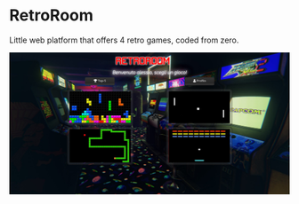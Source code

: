 # RetroRoom
Little web platform that offers 4 retro games, coded from zero.

![alt Homepage RetroRoom](/screen_homepage.png "Homepage RetroRoom")
